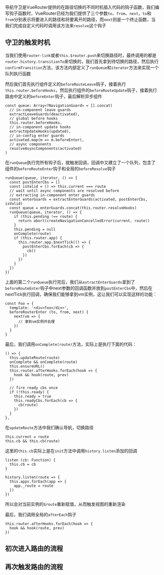 导航守卫是VueRouter提供的在路径切换的不同时机插入代码的钩子函数，我们编写钩子函数时，VueRouter已经为我们提供了三个参数`to`、`from`、`next`，`to`和`from`分别表示将要进入的路径和将要离开的路径，而`next`则是一个终止函数，当我们完成自定义代码时调用该方法来`resolve`这个钩子

## 守卫的触发时机

当我们使用`router-link`或者`this.$router.push`来切换路径时，最终调用的都是`router.history.transitionTo`来切换的，我们首先拿到待切换的路径，然后执行`confirmTransition`方法，该方法内部定义了`runQueue`和`iterator`方法来实现一个队列执行函数

然后我们首先执行组件定义的`beforeRouteLeave`钩子，接着执行`this.router.beforeHooks`，然后执行组件的`beforeRouteUpdate`钩子，接着执行路由中定义的`beforeEnter`钩子，最后解析异步组件
```
const queue: Array<?NavigationGuard> = [].concat(
  // in-component leave guards
  extractLeaveGuards(deactivated),
  // global before hooks
  this.router.beforeHooks,
  // in-component update hooks
  extractUpdateHooks(updated),
  // in-config enter guards
  activated.map(m => m.beforeEnter),
  // async components
  resolveAsyncComponents(activated)
)
```

在`runQueue`执行完所有钩子后，就触发回调，回调中又建立了一个队列，包含了组件的`beforeRouteEnter`钩子和全局的`beforeResolve`钩子
```
runQueue(queue, iterator, () => {
  const postEnterCbs = []
  const isValid = () => this.current === route
  // wait until async components are resolved before
  // extracting in-component enter guards
  const enterGuards = extractEnterGuards(activated, postEnterCbs, isValid)
  const queue = enterGuards.concat(this.router.resolveHooks)
  runQueue(queue, iterator, () => {
    if (this.pending !== route) {
      return abort(createNavigationCancelledError(current, route))
    }
    this.pending = null
    onComplete(route)
    if (this.router.app) {
      this.router.app.$nextTick(() => {
        postEnterCbs.forEach(cb => {
          cb()
        })
      })
    }
  })
})
```

上面的第二个`runQueue`执行完后，我们从`extractEnterGuards`拿到了`beforeRouteEnter`钩子中next参数的回调函数并放到`postEnterCbs`中，然后在nextTick执行回调，确保我们能够拿到vm实例，这让我们可以实现这样的功能：
```
const Foo = {
  template: '<div>foo</div>',
  beforeRouterEnter (to, from, next) {
    next(vm => {
      // 拿到vm实例并处理
    })
  }
}
```

最后，我们调用`onComplete(route)`方法，实际上是执行下面的代码：
```
() => {
  this.updateRoute(route)
  onComplete && onComplete(route)
  this.ensureURL()
  this.router.afterHooks.forEach(hook => {
    hook && hook(route, prev)
  })

  // fire ready cbs once
  if (!this.ready) {
    this.ready = true
    this.readyCbs.forEach(cb => {
      cb(route)
    })
  }
},
```

在`updateRoute`方法中我们确认导航，切换路径
```
this.current = route
this.cb && this.cb(route)
```

这里的`this.cb`实际上是在`init`方法中调用`history.listen`添加的回调
```
listen (cb: Function) {
  this.cb = cb
}

history.listen(route => {
  this.apps.forEach(app => {
    app._route = route
  })
})
```

所以会对当前实例的`$route`重新赋值，从而触发视图的重新渲染

最后，我们调用全局的`afterEach`钩子
```
this.router.afterHooks.forEach(hook => {
  hook && hook(route, prev)
})
```

## 初次进入路由的流程



## 再次触发路由的流程
